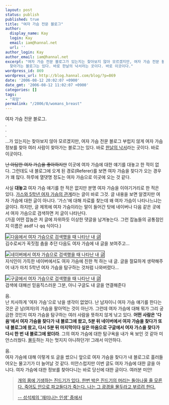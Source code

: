 ```yaml
---
layout: post
status: publish
published: true
title: "여자 가슴 전문 블로그"
author:
  display_name: Kay
  login: Kay
  email: iam@hannal.net
  url: ''
author_login: Kay
author_email: iam@hannal.net
excerpt: "여자 가슴 전문 블로그가 있는지는 찾아보지 않아 모르겠지만, 여자 가슴 전문 블로그 부럽지 않게 여자 가슴 정보를 찾아 여러 사람이
  찾아가는 블로그는 있다. 바로 한날의 낙서라는 곳이다. 바로 이곳이다."
wordpress_id: 869
wordpress_url: http://blog.hannal.com/blog/?p=869
date: '2006-08-12 20:02:07 +0900'
date_gmt: '2006-08-12 11:02:07 +0900'
categories: []
tags:
- "희망"
permalink: "/2006/8/womans_breast"
---
```

<p>여자 가슴 전문 블로그.<br />
.<br />
.<br />
.<br />
...가 있는지는 찾아보지 않아 모르겠지만, 여자 가슴 전문 블로그 부럽지 않게 여자 가슴 정보를 찾아 여러 사람이 찾아가는 블로그는 있다. 바로 <a href="http://blog.hannal.com">한날의 낙서</a>라는 곳이다. 바로 이곳이다.</p>
<p><del datetime="2006-08-12T10:34:51+00:00">난 아담한 여자 가슴을 좋아하지만</del> 이곳에 여자 가슴에 대한 얘기를 대놓고 한 적이 없다. 그런데도 내 블로그에 오게 된 경로(Referer)를 보면 여자 가슴을 찾다가 오는 경우가 꽤 많다. 하루에 열댓명 정도는 여자 가슴으로 이곳에 오는 것 같다.</p>
<p>사실 <strong>대놓고</strong> 여자 가슴 얘기를 한 적은 없지만 분명 여자 가슴을 이야기거리로 한 적은 있다. <a href="http://blog.hannal.com/i_want_gas">가스와 5학년 여자 가슴의 관계</a>라는 글이 바로 그것. 글 내용을 보면 알겠지만 여자 가슴에 대한 글이 아니다. '가스'에 대해 자료를 찾는데 왜 여자 가슴이 나타나느냐는 글이다. 하지만, 글 제목에 여자 가슴이라는 말이 들어간 탓에 네이버나 다음 같은 곳에서 여자 가슴으로 검색하면 저 글이 나타난다.<br />
(가끔 어떤 잡놈은 저 글에 자위하듯 이상한 댓글을 남겨놓는다. 그런 잡놈들의 공통점인지 이름은 asdf 나 qq 식이다.)</p>
<p class="centerphoto"><img src="http://blog.hannal.com/wp-content/old_uploads/breast_on_daum.png" style="border:1px solid #000;" alt="다음에서 여자 가슴으로 검색했을 때 나타난 내 글" /><br />
김수로씨가 꼭짓점 춤을 추던 다음도 여자 가슴에 내 글을 보여주고...</p>
<p class="centerphoto"><img src="http://blog.hannal.com/wp-content/old_uploads/breast_on_naver.png" style="border:1px solid #000;" alt="네이버에서 여자 가슴으로 검색했을 때 나타난 내 글" /><br />
지식인이 가득한 네이버에서도 여자 가슴에 친한 척 하는 내 글. 글을 절묘하게 생략해주어 내가 마치 5학년 여자 가슴을 탐구하는 것처럼 나와버렸다...</p>
<p class="centerphoto"><img src="http://blog.hannal.com/wp-content/old_uploads/breast_on_google.png" style="border:1px solid #000;" alt="구글에서 여자 가슴으로 검색했을 때 나타난 내 글" /><br />
검색에 대해선 믿음직스러운 그분, 아니 구글도 내 글을 연결해준다</p>
<p>음.<br />
난 치사하게 '여자 가슴'으로 낚을 생각이 없었다. 난 남자이니 여자 가슴 얘기를 한다는 것은 곧 남(여자)의 가슴을 팔아먹는 것이 아닌가. 그런데 여자 가슴에 대해 뭐가 그리 궁금한 것인지 여자 가슴을 탐구하는 여러 사람을 뜻하지 않게 낚고 있다. <strong>어떤 사람은 '다음'에서 여자 가슴을 찾다가 내 블로그에 왔고, 5분 뒤 네이버에서 여자 가슴을 찾다가 또 내 블로그에 왔고, 다시 5분 뒤 마지막이다 싶은 마음으로 구글에서 여자 가스을 찾다가 다시 한 번 내 블로그에 왔더라</strong>. 그의 여자 가슴에 대한 탐구욕을 내가 욕 보인 것 같아 미안스러웠다. <a href="http://blog.hannal.com/75/">몰두</a>하는 자는 멋지지 아니하던가! 그래서 미안하다.</p>
<p>음.<br />
여자 가슴에 대해 이렇게 또 글을 썼으니 앞으로 여자 가슴을 찾다가 내 블로그로 흘러들어오는 물고기가 더 늘어날 것 같다. 미안스럽지만 이번 글도 여자 가슴에 대한 글을 아니다. 여자 가슴에 대한 정보를 찾아다니는 바로 당신에 대한 글이다. 여러분 미안!</p>
<blockquote><p><a href="http://blog.hannal.com/75">개의 몸에 기생하는 진드기가 있다. 한번 박은 진드기의 머리는 돌아나올 줄 모른다. 죽어도 안으로 파고들다가 죽는다. 나는 그 광경을 몰두라고 부르려 한다.</p>
<p>-- 성석제의 '재미나는 인생' 중에서</a></p></blockquote>
